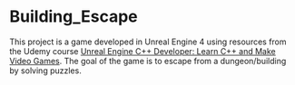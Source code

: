 # Building_Escape

This project is a game developed in Unreal Engine 4 using resources from the Udemy course [Unreal Engine C++ Developer: Learn C++ and Make Video Games](https://www.udemy.com/course/unrealcourse/). The goal of the game is to escape from a dungeon/building by solving puzzles.
